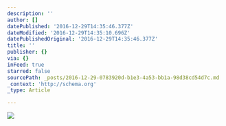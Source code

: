 ```yaml
---
description: ''
author: []
datePublished: '2016-12-29T14:35:46.377Z'
dateModified: '2016-12-29T14:35:10.696Z'
datePublishedOriginal: '2016-12-29T14:35:46.377Z'
title: ''
publisher: {}
via: {}
inFeed: true
starred: false
sourcePath: _posts/2016-12-29-0783920d-b1e3-4a53-bb1a-98d38cd54d7c.md
_context: 'http://schema.org'
_type: Article

---
```

![](https://the-grid-user-content.s3-us-west-2.amazonaws.com/78b6d69c-21db-4995-9d2b-f94790750835.png)
